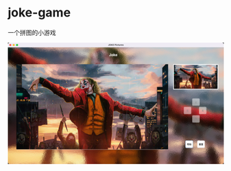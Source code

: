 # joke-game
一个拼图的小游戏

![image](https://github.com/selectarget/joke-game/blob/master/images/img.png?raw=true)
